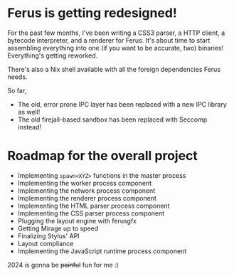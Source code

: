# Ferus is getting redesigned!
For the past few months, I've been writing a CSS3 parser, a HTTP client, a bytecode interpreter, and a renderer for Ferus. It's about time to start assembling everything into one (if you want to be accurate, two) binaries! Everything's getting reworked.

There's also a Nix shell available with all the foreign dependencies Ferus needs.

So far,
- The old, error prone IPC layer has been replaced with a new IPC library as well!
- The old firejail-based sandbox has been replaced with Seccomp instead!

# Roadmap for the overall project
- Implementing `spawn<XYZ>` functions in the master process
- Implementing the worker process component
- Implementing the network process component
- Implementing the renderer process component
- Implementing the HTML parser process component
- Implementing the CSS parser process component
- Plugging the layout engine with ferusgfx
- Getting Mirage up to speed
- Finalizing Stylus' API
- Layout compliance
- Implementing the JavaScript runtime process component

2024 is gonna be ~~painful~~ fun for me :)
